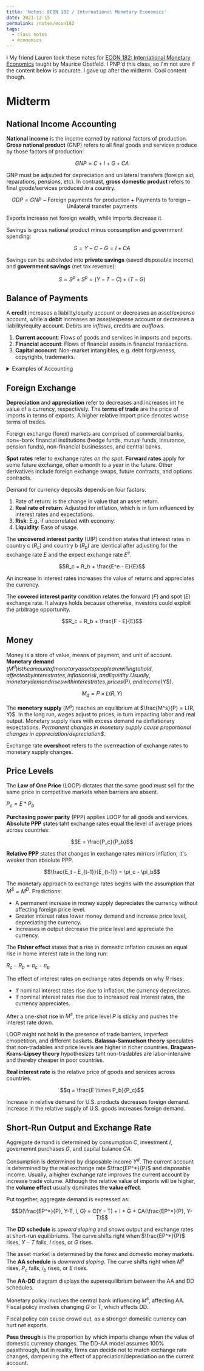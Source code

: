 ```yaml
---
title: 'Notes: ECON 182 / International Monetary Economics'
date: 2021-12-15
permalink: /notes/econ182
tags:
  - class notes
  - economics
---
```


~~I~~ My friend Lauren took these notes for [ECON 182: International Monetary Economics](https://classes.berkeley.edu/content/2021-fall-econ-182-001-lec-001) taught by Maurice Obstfeld. I PNP'd this class, so I'm not sure if the content below is accurate. I gave up after the midterm. Cool content though.

Midterm
===

## National Income Accounting

**National income** is the income earned by national factors of production. **Gross national product** (GNP) refers to all final goods and services produce by those factors of production:

$$GNP = C + I + G + CA$$

GNP must be adjsuted for depreciation and unilateral transfers (foreign aid, reparations, pensions, etc). In contrast, **gross domestic product** refers to final goods/services produced *in* a country.

$$GDP = GNP - \text{Foreign payments for production} + \text{Payments to foreign} - \text{Unilateral transfer payments}$$

Exports increase net foreign wealth, while imports decrease it.

Savings is gross national product minus consumption and government spending:

$$S = Y - C - G = I + CA$$

Savings can be subdivded into **private savings** (saved disposable income) and **government savings** (net tax revenue):

$$S = S^p + S^p = (Y - T - C) + (T - G)$$

## Balance of Payments

A **credit** increases a liability/equity account or decreases an asset/expense account, while a **debit** increases an asset/expense account or decreases a liability/equity account. Debits are *inflows*, credits are *outflows*.

1. **Current account**: Flows of goods and services in imports and exports.
2. **Financial account**: Flows of financial assets in financial transactions.
3. **Capital account**: Non-market intangibles, e.g. debt forgiveness, copyrights, trademarks.

<details>
<summary>Examples of Accounting</summary>
<br>
1. Suppose you import a fax machine from Olivetti and Olivetti deposits the check in a U.S. bank. The current account decreases by $1,000 and the financial account increases by $1,000.
2. You buy lunch in France and pay by credit card, which is recieved from a U.S. bank. The current account decreases by $200 and the financial account increases by $200.
3. You buy a share of BP, which deposits the money in a bank. The cfinancial account decreases by $95 from the stock purchase but increases by $95 from the deposit.
</details>

## Foreign Exchange

**Depreciation** and **appreciation** refer to decreases and increases int he value of a currency, respectively. The **terms of trade** are the price of imports in terms of exports. A higher relative import price denotes worse terms of trades.

Foreign exchange (forex) markets are comprised of commercial banks, non=-bank financial institutions (hedge funds, mutual funds, insurance, pension funds), non-financial businessses, and central banks.

**Spot rates** refer to exchange rates *on the spot*. **Forward rates** apply for some future exchange, often a month to a year in the future. Other derivatives include foreign exchange swaps, future contracts, and options contracts.

Demand for currency deposits depends on four factors:
1. Rate of return: is the change in value that an asset return.
2. **Real rate of return**: Adjusted for inflation, which is in turn influenced by interest rates and expectations.
3. **Risk**: E.g. if uncorrelated with economy.
4. **Liquidity**: Ease of usage.

The **uncovered interest parity** (UIP) condition states that interest rates in country c ($R_c$) and country b ($R_b$) are identical after adjusting for the exchange rate $E$ and the expect exchange rate $E^e$.

$$R_c = R_b + \frac{E^e - E}{E}$$

An increase in interest rates increases the value of returns and appreciates the currency.

The **covered interest parity** condition relates the forward ($F$) and spot ($E$) exchange rate. It always holds because otherwise, investors could exploit the arbitrage opportunity.

$$R_c = R_b + \frac{F - E}{E}$$

## Money

Money is a store of value, means of payment, and unit of account. **Monetary demand** ($M^d) is the amount of monetary assets people are willing to hold, affected by interest rates, inflation risk, and liquidity. Usually, monetary demand rises with interest rates, prices ($P$), and income ($Y$).

$$M_d = P \times L(R, Y)$$

The **monetary supply** ($M^s$) reaches an equilibrium at $\frac{M^s}{P} = L(R, Y)$. In the long run, wages adjust to prices, in turn impacting labor and real output. Monetary supply rises with excess demand na dinflationary expectations. *Permanent changes in monetary supply cause proportional changes in appreciation/depreciation$*.

Exchange rate **overshoot** refers to the overreaction of exchange rates to monetary supply changes.

## Price Levels

The **Law of One Price** (LOOP) dictates that the same good must sell for the same price in competitive markets when barriers are absent.

$P_c = E * P_b$

**Purchasing power parity** (PPP) applies LOOP for all goods and services. **Absolute PPP** states taht exchange rates equal the level of average prices across countries:

$$E = \frac{P_c}{P_b}$$

**Relative PPP** states that changes in exchange rates mirrors inflation; it's weaker than absolute PPP.

$$\frac{E_t - E_{t-1}}{E_{t-1}} = \pi_c - \pi_b$$

The monetary approach to exchange rates begins with the assumption that $M^S = M^D$. Predictions:
- A permanent increase in money supply depreciates the currency without affecting foreign price level.
- Greater interest rates lower money demand and increase price level, depreciating the  currency.
- Increases in output decrease the price level and appreciate the currency.

The **Fisher effect** states that a rise in domestic inflation causes an equal rise in home interest rate in the long run:

$R_c - R_b = \pi_c - \pi_b$

The effect of interest rates on exchange rates depends on why $R$ rises:
- If nominal interest rates rise due to inflation, the currency depreciates.
- If nominal interest rates rise due to increased real interest rates, the currency appreciates.

After a one-shot rise in $M^s$, the price level $P$ is sticky and pushes the interest rate down.

LOOP might not hold in the presence of trade barriers, imperfect cmopetition, and different baskets. **Balassa-Samuelson theory** speculates that non-tradables and price levels are higher in richer countries. **Bragwan-Krans-Lipsey theory** hypothesizes taht non-tradables are labor-intensive and thereby cheaper in poor countries.

**Real interest rate** is the relative price of goods and services across countries.

$$q = \frac{E \times P_b}{P_c}$$

Increase in relative demand for U.S. products decreases foreign demand. Increase in the relative supply of U.S. goods increases foreign demand.

## Short-Run Output and Exchange Rate

Aggregate demand is determined by consumption $C$, investment $I$, governemnt purchases $G$, and capital balance $CA$.

Consumption is determined by disposable income $Y^d$. The current account is determined by the real exchange rate $\frac{EP^*}{P}$ and disposable income. Usually, a higher exchange rate improves the current account by increase trade volume. Although the relative value of imports will be higher, the **volume effect** usually dominates the **value effect**.

Put together, aggregate demand is expressed as:

$$D(\frac{EP^*}{P}, Y-T, I, G) = C(Y - T) + I + G + CA(\frac{EP^*}{P}, Y-T)$$

The **DD schedule** is *upward sloping* and shows output and exchange rates at short-run equilibriums. The curve shifts right when $\frac{EP^*}{P}$ rises, $Y-T$ falls, $I$ rises, or $G$ rises.

The asset market is determined by the forex and domestic money markets. The **AA schedule** is *downward sloping*. The curve shifts right when $M^s$ rises, $P_c$ falls, $i_b$ rises, or $E$ rises.

The **AA-DD** diagram displays the superequilibrium between the AA and DD schedules.

Monetary policy involves the central bank influencing $M^s$, affecting AA. Fiscal policy involves changing $G$ or $T$, which affects DD.

Fiscal policy can cause crowd out, as a stronger domestic currency can hurt net exports.

**Pass through** is the proportion by which imports change when the value of domestic currency changes. The DD-AA model assumes 100% passthrough, but in reality, firms can decide not to match exchange rate changes, dampening the effect of appreciation/depreciation on the current account.